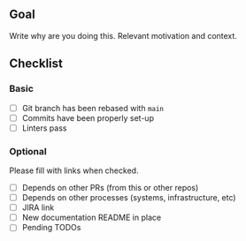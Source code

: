 ## Goal

Write why are you doing this. Relevant motivation and context.

## Checklist

### Basic

- [ ] Git branch has been rebased with `main`
- [ ] Commits have been properly set-up
- [ ] Linters pass

### Optional

Please fill with links when checked.

- [ ] Depends on other PRs (from this or other repos)
- [ ] Depends on other processes (systems, infrastructure, etc)
- [ ] JIRA link
- [ ] New documentation README in place
- [ ] Pending TODOs